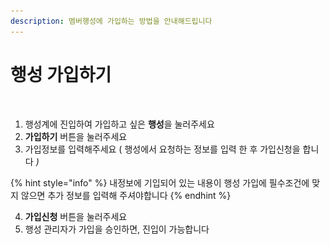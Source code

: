 ```yaml
---
description: 멤버행성에 가입하는 방법을 안내해드립니다
---
```


# 행성 가입하기

<figure><img src="../../../.gitbook/assets/스크린샷 2023-11-20 오후 11.00.01 복사.png" alt=""><figcaption></figcaption></figure>

1. 행성계에 진입하여 가입하고 싶은 **행성**을 눌러주세요
2. **가입하기** 버튼을 눌러주세요
3. 가입정보를 입력해주세요 ( 행성에서 요청하는 정보를 입력 한 후 가입신청을 합니다 _)_

{% hint style="info" %}
내정보에 기입되어 있는 내용이 행성 가입에 필수조건에 맞지 않으면 추가 정보를 입력해 주셔야합니다&#x20;
{% endhint %}

4. **가입신청** 버튼을 눌러주세요
5. 행성 관리자가 가입을 승인하면, 진입이 가능합니다&#x20;

